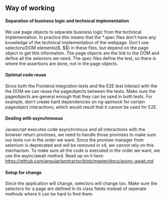 ## Way of working
#### Separation of business logic and technical implementation
We use page objects to separate business logic from the technical implementation.
In practice this means that the *.spec files don't have any knowledge of the technical implementation of the webpage.
Don't use selectors/DOM elements($, $$) in these files, but depend on the page object to get this information. The page objects are the link to the DOM and define all the selectors we need.
The spec files define the test, so there is where the assertions are done, not in the page objects.

#### Optimal code reuse
Since both the Frontend integration tests and the E2E test interact with the the DOM we can reuse the pageobjects between the tests. Make sure the pageobjects are general enough that they can be used in both tests.
For example, don't create hard dependencies on ng-apimock for certain pageobject interactions, which would result that it cannot be used for E2E.

#### Dealing with asynchronous
Javascript executes code asynchronous and all interactions with the browser return promises, we need to handle those promises to make sure our tests run in the order we want.
Since the promise manager from selenium is deprecated and will be removed in v4, we cannot rely on this mechanism.
To make sure all the code is executed in the order we want, we use the async/await method. Read up on it here:
https://github.com/angular/protractor/blob/master/docs/async-await.md

#### Setup for change
Since the application will change, selectors will change too. Make sure the selectors for a page are defined in its class fields instead of seperate
 methods where it can be hard to find them.

